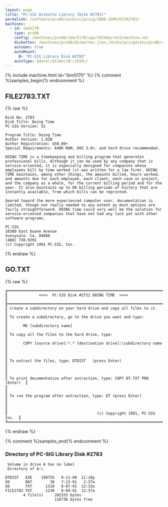 ```yaml
---
layout: page
title: "PC-SIG Diskette Library (Disk #2783)"
permalink: /software/pcx86/sw/misc/pcsig/2000-2999/DISK2783/
machines:
  - id: ibm5170
    type: pcx86
    config: /machines/pcx86/ibm/5170/cga/1024kb/rev3/machine.xml
    diskettes: /machines/pcx86/diskettes.json,/disks/pcsigdisks/pcx86/diskettes.json
    autoGen: true
    autoMount:
      B: "PC-SIG Library Disk #2783"
    autoType: $date\r$time\rB:\rDIR\r
---
```


{% include machine.html id="ibm5170" %}
{% comment %}samples_begin{% endcomment %}

## FILE2783.TXT

{% raw %}
```
Disk No: 2783
Disk Title: Doing Time
PC-SIG Version: S1

Program Title: Doing Time
Author Version: 1.02B
Author Registration: $50.00+
Special Requirements: 640K RAM, DOS 3.0+, and hard drive recommended.

DOING TIME is a timekeeping and billing program that generates
professional bills. Although it can be used by any company that is
service-oriented, it is especially designed for companies whose
employees bill by time worked (it was written for a law firm). DOING
TIME maintains, among other things, the amounts billed, hours worked,
and amounts due for each employee, each client, each case or project,
and the company as a whole, for the current billing period and for the
year. It also maintains up to 60 billing periods of history that are
instantly available, from which bills can be reprinted.

Geared toward the more experienced computer user, documentation is
limited, though not really needed to any extent as most options are
fairly straightforward. DOING time could very well be the solution for
service-oriented companies that have not had any luck yet with other
software programs.

PC-SIG
1030D East Duane Avenue
Sunnyvale  Ca. 94086
(408) 730-9291
(c) Copyright 1991 PC-SIG, Inc.
```
{% endraw %}

## GO.TXT

{% raw %}
```
╔═════════════════════════════════════════════════════════════════════════╗
║              <<<<  PC-SIG Disk #2721 DOING TIME  >>>>                   ║
╠═════════════════════════════════════════════════════════════════════════╣
║ Create a subdirectory on your hard drive and copy all files to it.      ║
║ To create a subdirectory, go to the drive you want and type:            ║
║       MD [subdirectory name]                                            ║
║ To copy all the files to the hard drive, type:                          ║
║       COPY [source drive]:*.* [destination drive]:\subdirectory name    ║
║                                                                         ║
║ To extract the files, type: DTDIST   (press Enter)                      ║
║                                                                         ║
║ To print documentation after extraction, type: COPY DT.TXT PRN (Enter)  ║
║                                                                         ║
║ To run the program after extraction, type: DT (press Enter)             ║
║                                                                         ║
║                                        (c) Copyright 1991, PC-SIG Inc.  ║
╚═════════════════════════════════════════════════════════════════════════╝
```
{% endraw %}

{% comment %}samples_end{% endcomment %}

### Directory of PC-SIG Library Disk #2783

     Volume in drive A has no label
     Directory of A:\

    DTDIST   EXE    199755   9-11-90  11:18p
    GO       BAT        38   7-23-91   2:37a
    GO       TXT      1310   8-07-91  12:33a
    FILE2783 TXT      1230   8-09-91  12:37a
            4 file(s)     202333 bytes
                          116736 bytes free
